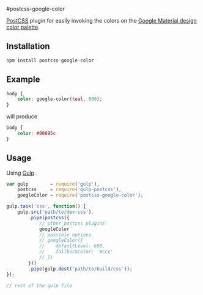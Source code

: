 #postcss-google-color

[PostCSS] plugin for easily invoking the colors on the [Google Material design color palette].

[PostCSS]: https://github.com/postcss/postcss
[Gulp]: https://github.com/gulpjs/gulp
[Google Material design color palette]: https://material.io/guidelines/style/color.html

## Installation

```js
npm install postcss-google-color
```

## Example

```css
body {
    color: google-color(teal, 800);
}
```

will produce

```css
body {
    color: #00695c
}
```

## Usage

Using [Gulp].

```js
var gulp        = require('gulp'),
    postcss     = require('gulp-postcss'),
    googleColor = require('postcss-google-color');

gulp.task('css', function() {
    gulp.src('path/to/dev-css').
        .pipe(postcss({
            // other postcss plugins
            googleColor
            // possible options
            // googleColor({ 
            //    defaultLevel: 600, 
            //    fallbackColor: '#ccc' 
            // })
        }))
        .pipe(gulp.dest('path/to/build/css'));
});

// rest of the gulp file
```

